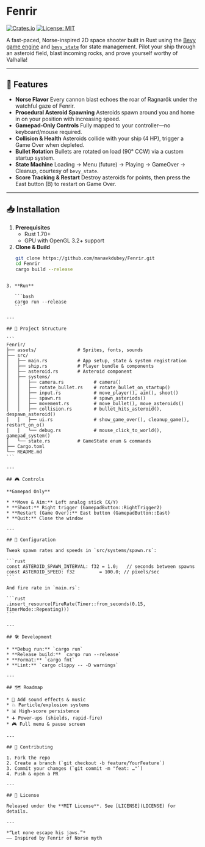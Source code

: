 # Fenrir

[![Crates.io](https://img.shields.io/crates/v/fenrir)](https://crates.io/crates/fenrir) [![License: MIT](https://img.shields.io/badge/License-MIT-yellow.svg)](LICENSE)


A fast-paced, Norse-inspired 2D space shooter built in Rust using the [Bevy game engine](https://bevyengine.org/) and [`bevy_state`](https://crates.io/crates/bevy_state) for state management. Pilot your ship through an asteroid field, blast incoming rocks, and prove yourself worthy of Valhalla!

---

## 🚀 Features

- **Norse Flavor**
  Every cannon blast echoes the roar of Ragnarök under the watchful gaze of Fenrir.
- **Procedural Asteroid Spawning**
  Asteroids spawn around you and home in on your position with increasing speed.
- **Gamepad-Only Controls**
  Fully mapped to your controller—no keyboard/mouse required.
- **Collision & Health**
  Asteroids collide with your ship (4 HP), trigger a Game Over when depleted.
- **Bullet Rotation**
  Bullets are rotated on load (90° CCW) via a custom startup system.
- **State Machine**
  Loading → Menu (future) → Playing → GameOver → Cleanup, courtesy of `bevy_state`.
- **Score Tracking & Restart**
  Destroy asteroids for points, then press the East button (B) to restart on Game Over.

---

## 📥 Installation

1. **Prerequisites**
   - Rust 1.70+
   - GPU with OpenGL 3.2+ support
2. **Clone & Build**
   ```bash
   git clone https://github.com/manavkdubey/Fenrir.git
   cd Fenrir
   cargo build --release
````

3. **Run**

   ```bash
   cargo run --release
   ```

---

## 📁 Project Structure

```
Fenrir/
├── assets/               # Sprites, fonts, sounds
├── src/
│   ├── main.rs           # App setup, state & system registration
│   ├── ship.rs           # Player bundle & components
│   ├── asteroid.rs       # Asteroid component
│   ├── systems/
│   │   ├── camera.rs           # camera()
│   │   ├── rotate_bullet.rs    # rotate_bullet_on_startup()
│   │   ├── input.rs            # move_player(), aim(), shoot()
│   │   ├── spawn.rs            # spawn_asteriods()
│   │   ├── movement.rs         # move_bullet(), move_asteroids()
│   │   ├── collision.rs        # bullet_hits_asteroid(), despawn_asteroid()
│   │   ├── ui.rs               # show_game_over(), cleanup_game(), restart_on_o()
│   │   └── debug.rs            # mouse_click_to_world(), gamepad_system()
│   └── state.rs          # GameState enum & commands
├── Cargo.toml
└── README.md
```

---

## 🎮 Controls

**Gamepad Only**

* **Move & Aim:** Left analog stick (X/Y)
* **Shoot:** Right trigger (GamepadButton::RightTrigger2)
* **Restart (Game Over):** East button (GamepadButton::East)
* **Quit:** Close the window

---

## 🔧 Configuration

Tweak spawn rates and speeds in `src/systems/spawn.rs`:

```rust
const ASTEROID_SPAWN_INTERVAL: f32 = 1.0;   // seconds between spawns
const ASTEROID_SPEED: f32         = 100.0; // pixels/sec
```

And fire rate in `main.rs`:

```rust
.insert_resource(FireRate(Timer::from_seconds(0.15, TimerMode::Repeating)))
```

---

## 🛠️ Development

* **Debug run:** `cargo run`
* **Release build:** `cargo run --release`
* **Format:** `cargo fmt`
* **Lint:** `cargo clippy -- -D warnings`

---

## 🗺️ Roadmap

* 🎵 Add sound effects & music
* 💥 Particle/explosion systems
* 📊 High-score persistence
* ➕ Power-ups (shields, rapid-fire)
* 🎮 Full menu & pause screen

---

## 🤝 Contributing

1. Fork the repo
2. Create a branch (`git checkout -b feature/YourFeature`)
3. Commit your changes (`git commit -m "feat: …"`)
4. Push & open a PR

---

## 📄 License

Released under the **MIT License**. See [LICENSE](LICENSE) for details.

---

*“Let none escape his jaws.”*
–– Inspired by Fenrir of Norse myth

